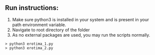## Run instructions:
 1. Make sure python3 is installed in your system and is present in your path environment variable. 
 2. Navigate to root directory of the folder
 3. As no external packages are used, you may run the scripts normally.
 

```
> python3 erotima_1.py
> python3 erotima_2.py

